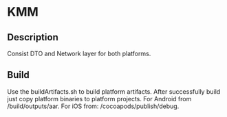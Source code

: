#  KMM

## Description
Consist DTO and Network layer for both platforms.

## Build
Use the buildArtifacts.sh to build platform artifacts.
After successfully build just copy platform binaries to platform projects.
For Android from /build/outputs/aar.
For iOS from: /cocoapods/publish/debug.
